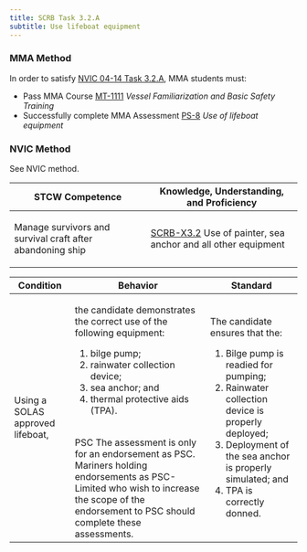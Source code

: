 ```yaml
---
title: SCRB Task 3.2.A 
subtitle: Use lifeboat equipment
---
```



### MMA Method

In order to satisfy  [NVIC 04-14  Task  3.2.A](/stcw23/assets/images/nvic-04-14.pdf), MMA students must:

* Pass MMA Course  [MT-1111](MT-1111) *Vessel Familiarization and Basic Safety Training*
* Successfully complete MMA Assessment  [PS-8](PS-8) *Use of lifeboat equipment*


### NVIC Method

<a onclick="togglevisibility('nvic_methods')" >See NVIC method.</a>

<div id='nvic_methods' class='hide'>

<table>
<thead>
<tr>
<th class='forty'> STCW Competence </th>
<th class='sixty'> Knowledge, Understanding, and Proficiency </th>
</tr>
</thead>




<tbody>
<tr><td markdown='1'>

Manage survivors and survival craft after abandoning ship

</td><td markdown='1'>

[SCRB-X3.2](../../tables/621.html#SCRB-X3.2) Use of painter, sea anchor and all other equipment

</td></tr>


</tbody>
</table>


<table>
<thead>
<tr><th class='twenty'>  Condition </th><th class='twenty'> Behavior </th><th  class='sixty'>Standard </th></tr>
</thead>
<tbody >



<tr><td markdown='1'>

Using a SOLAS approved lifeboat,

</td><td markdown='1'>

the candidate demonstrates the correct use of the following equipment:

1. bilge pump;
2. rainwater collection device;
3. sea anchor; and 
4. thermal protective aids (TPA).

<br>

<div class="tooltip">PSC
<span class="tooltiptext">
The assessment is only for an endorsement as PSC. Mariners holding endorsements as PSC-Limited who wish to increase the scope of the endorsement to PSC should complete these assessments.
</span>
</div>


</td><td markdown='1'>

The candidate ensures that the:

1. Bilge pump is readied for pumping;
2. Rainwater collection device is properly deployed;
3. Deployment of the sea anchor is properly simulated; and 
4. TPA is correctly donned. 

</td></tr>
</tbody>
</table>
</div>
